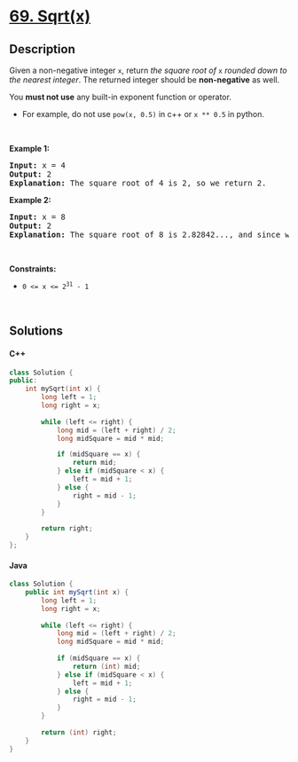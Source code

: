# [69. Sqrt(x)](https://leetcode.com/problems/sqrtx)

## Description

<p>Given a non-negative integer <code>x</code>, return <em>the square root of </em><code>x</code><em> rounded down to the nearest integer</em>. The returned integer should be <strong>non-negative</strong> as well.</p>

<p>You <strong>must not use</strong> any built-in exponent function or operator.</p>

<ul>
    <li>For example, do not use <code>pow(x, 0.5)</code> in c++ or <code>x ** 0.5</code> in python.</li>
</ul>

<p>&nbsp;</p>
<p><strong class="example">Example 1:</strong></p>

<pre>
<strong>Input:</strong> x = 4
<strong>Output:</strong> 2
<strong>Explanation:</strong> The square root of 4 is 2, so we return 2.
</pre>

<p><strong class="example">Example 2:</strong></p>

<pre>
<strong>Input:</strong> x = 8
<strong>Output:</strong> 2
<strong>Explanation:</strong> The square root of 8 is 2.82842..., and since we round it down to the nearest integer, 2 is returned.
</pre>

<p>&nbsp;</p>
<p><strong>Constraints:</strong></p>

<ul>
    <li><code>0 &lt;= x &lt;= 2<sup>31</sup> - 1</code></li>
</ul>
<p>&nbsp;</p>

## Solutions

<!-- tabs:start -->

#### C++

```cpp
class Solution {
public:
    int mySqrt(int x) {
        long left = 1;
        long right = x;
        
        while (left <= right) {
            long mid = (left + right) / 2;
            long midSquare = mid * mid;

            if (midSquare == x) {
                return mid;
            } else if (midSquare < x) {
                left = mid + 1;
            } else {
                right = mid - 1;
            }
        }
        
        return right;
    }
};
```

#### Java

```java
class Solution {
    public int mySqrt(int x) {
        long left = 1;
        long right = x;
        
        while (left <= right) {
            long mid = (left + right) / 2;
            long midSquare = mid * mid;
            
            if (midSquare == x) {
                return (int) mid;
            } else if (midSquare < x) {
                left = mid + 1;
            } else {
                right = mid - 1;
            }
        }
        
        return (int) right;
    }
}
```

<!-- tabs:end -->